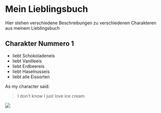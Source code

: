 # Mein Lieblingsbuch
Hier stehen verschiedene Beschreibungen zu verschiedenen Charakteren aus meinem Lieblingsbuch
## Charakter Nummero 1
* liebt Schokoladeneis
* liebt Vanilleeis
* liebt Erdbeereis
* liebt Haselnusseis
* liebt alle Eissorten

As my character said:
> I don't know
> I just love ice cream

<img src="https://ih1.redbubble.net/image.1220467834.3852/gbrf,8x10,f,540x540-pad,450x450,f8f8f8.jpg"/>
